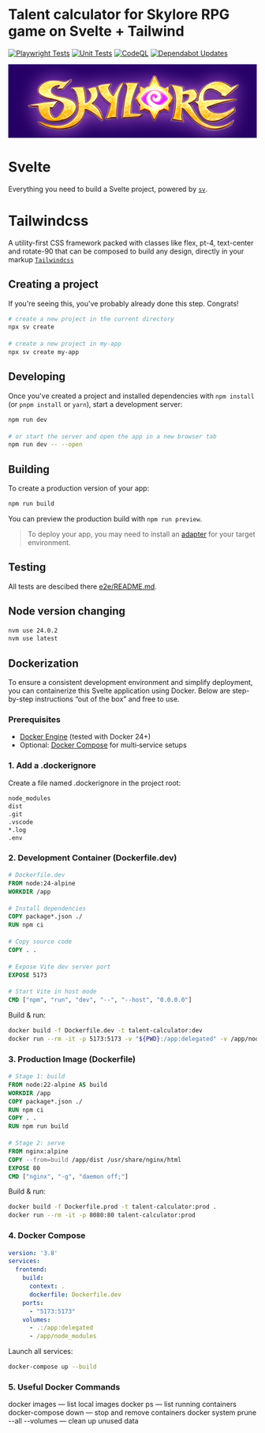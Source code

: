 # Talent calculator for Skylore RPG game on Svelte + Tailwind

[![Playwright Tests](https://github.com/shatokh/talent-calculator/actions/workflows/playwright.yml/badge.svg?branch=master)](https://github.com/shatokh/talent-calculator/actions/workflows/playwright.yml) [![Unit Tests](https://github.com/shatokh/talent-calculator/actions/workflows/units.yml/badge.svg?branch=master)](https://github.com/shatokh/talent-calculator/actions/workflows/units.yml) [![CodeQL](https://github.com/shatokh/talent-calculator/actions/workflows/codeql.yml/badge.svg?branch=master)](https://github.com/shatokh/talent-calculator/actions/workflows/codeql.yml) [![Dependabot Updates](https://github.com/shatokh/talent-calculator/actions/workflows/dependabot/dependabot-updates/badge.svg?branch=master)](https://github.com/shatokh/talent-calculator/actions/workflows/dependabot/dependabot-updates)

![Project Logo](static/images/logo.png)

# Svelte

Everything you need to build a Svelte project, powered by [`sv`](https://github.com/sveltejs/cli).

# Tailwindcss

A utility-first CSS framework packed with classes like flex, pt-4, text-center and rotate-90 that can be composed to build any design, directly in your markup [`Tailwindcss`](https://tailwindcss.com/)

## Creating a project

If you're seeing this, you've probably already done this step. Congrats!

```bash
# create a new project in the current directory
npx sv create

# create a new project in my-app
npx sv create my-app
```

## Developing

Once you've created a project and installed dependencies with `npm install` (or `pnpm install` or `yarn`), start a development server:

```bash
npm run dev

# or start the server and open the app in a new browser tab
npm run dev -- --open
```

## Building

To create a production version of your app:

```bash
npm run build
```

You can preview the production build with `npm run preview`.

> To deploy your app, you may need to install an [adapter](https://svelte.dev/docs/kit/adapters) for your target environment.

## Testing

All tests are descibed there [e2e/README.md](e2e/README.md).

## Node version changing

```bash
nvm use 24.0.2
nvm use latest
```

## Dockerization

To ensure a consistent development environment and simplify deployment, you can containerize this Svelte application using Docker. Below are step-by-step instructions “out of the box” and free to use.

### Prerequisites

- [Docker Engine](https://docs.docker.com/get-docker/)  (tested with Docker 24+)
- Optional: [Docker Compose](https://docs.docker.com/compose/install/) for multi‐service setups


### 1. Add a .dockerignore

Create a file named .dockerignore in the project root:

```gitignore
node_modules
dist
.git
.vscode
*.log
.env
```
### 2. Development Container (Dockerfile.dev)
```dockerfile
# Dockerfile.dev
FROM node:24-alpine
WORKDIR /app

# Install dependencies
COPY package*.json ./
RUN npm ci

# Copy source code
COPY . .

# Expose Vite dev server port
EXPOSE 5173

# Start Vite in host mode
CMD ["npm", "run", "dev", "--", "--host", "0.0.0.0"]
```
Build & run:
```bash
docker build -f Dockerfile.dev -t talent-calculator:dev 
docker run --rm -it -p 5173:5173 -v "${PWD}:/app:delegated" -v /app/node_modules talent-calculator:dev
```
### 3. Production Image (Dockerfile)

```dockerfile
# Stage 1: build
FROM node:22-alpine AS build
WORKDIR /app
COPY package*.json ./
RUN npm ci
COPY . .
RUN npm run build

# Stage 2: serve
FROM nginx:alpine
COPY --from=build /app/dist /usr/share/nginx/html
EXPOSE 80
CMD ["nginx", "-g", "daemon off;"]
```
Build & run:

```bash
docker build -f Dockerfile.prod -t talent-calculator:prod .
docker run --rm -it -p 8080:80 talent-calculator:prod
```
### 4. Docker Compose

```yml
version: '3.8'
services:
  frontend:
    build:
      context: .
      dockerfile: Dockerfile.dev
    ports:
      - "5173:5173"
    volumes:
      - .:/app:delegated
      - /app/node_modules
```
Launch all services:

```bash
docker-compose up --build
```
### 5. Useful Docker Commands

docker images — list local images
docker ps — list running containers
docker-compose down — stop and remove containers
docker system prune --all --volumes — clean up unused data